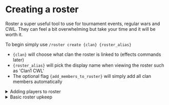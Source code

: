 # Creating a roster

Roster a super useful tool to use for tournament events, regular wars and CWL. They can feel a bit overwhelming but take your time and it will be worth it.

To begin simply use `/roster create {clan} {roster_alias}`

* `{clan}` will choose what clan the roster is linked to (effects commands later)
* `{roster_alias}` will pick the display name when viewing the roster such as 'Clan1 CWL'
* The optional flag `{add_members_to_roster}` will simply add all clan members automatically

<details>

<summary>Adding players to roster</summary>

1. The first way is by using `/roster add-player {roster} {player}.`\
   This is an easy way to add a single person onto a roster. The optional flag `{sub}` will just display them as a sub upon viewing.
2. The second way is by using a nifty command called `/roster signup {roster}`.\
   This allows members to simply press a button to sign themselves onto the roster, and remove themselves. This also gives a couple buttons to edit the rosters as an admin which can be done with commands also. (bellow shows how this looks on discord)

![](<../.gitbook/assets/Screenshot 2023-09-09 at 19.30.54.png>)![](<../.gitbook/assets/Screenshot 2023-09-09 at 19.31.15.png>)

</details>

<details>

<summary>Basic roster upkeep</summary>

#### All use the `{roster}` flag for the name

* `/roster post` displays the roster in an embed
* `/roster clear` removes all members that have been added useful for reusing roster setups
* `/roster refresh` refresh data displayed in the roster
* `/roster remove` to remove a player (done via an interactive drop down menu)
* `/roster move` can move a player from one roster to another without having to use the remove and add (done via an interactive drop down menu)
* `/roster missing` will ping all players who aren't currently in the clan if they need to move to participate&#x20;

</details>
